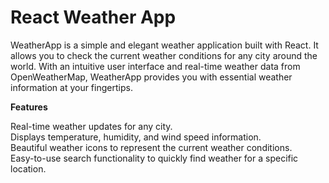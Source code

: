 <h1>React Weather App</h1>

<p>WeatherApp is a simple and elegant weather application built with React. It allows you to check the current weather conditions for any city around the world. With an intuitive user interface and real-time weather data from OpenWeatherMap, WeatherApp provides you with essential weather information at your fingertips.</p>

**Features**

<p>Real-time weather updates for any city. <br>
Displays temperature, humidity, and wind speed information. <br>
Beautiful weather icons to represent the current weather conditions. <br>
Easy-to-use search functionality to quickly find weather for a specific location. <br></p>
